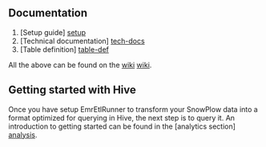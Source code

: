 ## Documentation

1. [Setup guide] [setup]
2. [Technical documentation] [tech-docs] 
3. [Table definition] [table-def]

All the above can be found on the [wiki] [wiki].

## Getting started with Hive

Once you have setup EmrEtlRunner to transform your SnowPlow data into a format optimized for querying in Hive, the next step is to query it. An introduction to getting started can be found in the [analytics section] [analysis].

[setup]: https://github.com/snowplow/snowplow/wiki/s3-hive-storage-setup
[tech-docs]: https://github.com/snowplow/snowplow/wiki/s3%20apache%20hive%20storage
[wiki]: https://github.com/snowplow/snowplow/wiki
[table-def]: https://github.com/snowplow/snowplow/blob/master/4-storage/hive-storage/table-def.q
[analysis]: https://github.com/snowplow/snowplow/tree/master/5-analytics/hive
